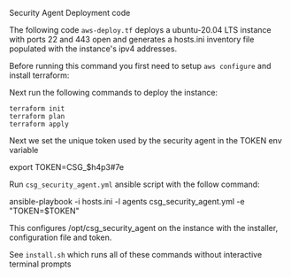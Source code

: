 Security Agent Deployment code

The following code `aws-deploy.tf` deploys a ubuntu-20.04 LTS instance with ports 22 and 443 open and generates a hosts.ini inventory file populated with the instance's ipv4 addresses.

Before running this command you first need to setup `aws configure` and install terraform:

Next run the following commands to deploy the instance:
```
terraform init
terraform plan
terraform apply
```

Next we set the unique token used by the security agent in the TOKEN env variable

export TOKEN=CSG_$h4p3#7e

Run `csg_security_agent.yml` ansible script with the follow command:

ansible-playbook -i hosts.ini -l agents csg_security_agent.yml -e "TOKEN=$TOKEN"


This configures /opt/csg_security_agent on the instance with the installer, configuration file and token.


See `install.sh` which runs all of these commands without interactive terminal prompts
